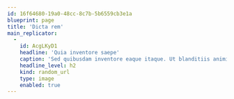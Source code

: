 ```yaml
---
id: 16f64680-19a0-48cc-8c7b-5b6559cb3e1a
blueprint: page
title: 'Dicta rem'
main_replicator:
  -
    id: AcgLKyD1
    headline: 'Quia inventore saepe'
    caption: 'Sed quibusdam inventore eaque itaque. Ut blanditiis animi aspernatur quia possimus et.'
    headline_level: h2
    kind: random_url
    type: image
    enabled: true
---
```

